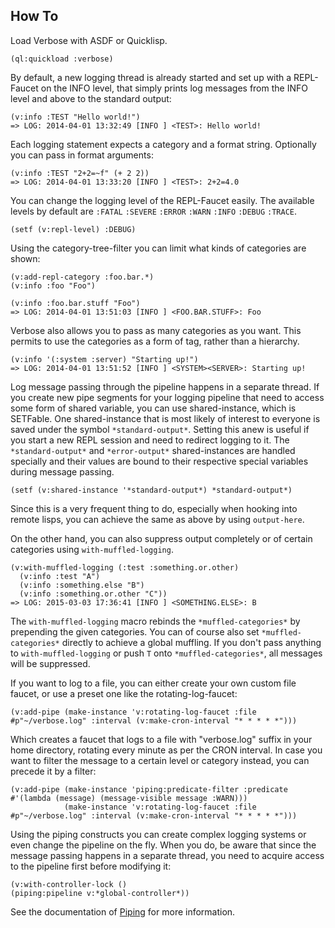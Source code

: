 ## How To
Load Verbose with ASDF or Quicklisp.

    (ql:quickload :verbose)

By default, a new logging thread is already started and set up with a REPL-Faucet on the INFO level, that simply prints log messages from the INFO level and above to the standard output:

    (v:info :TEST "Hello world!")
    => LOG: 2014-04-01 13:32:49 [INFO ] <TEST>: Hello world!

Each logging statement expects a category and a format string. Optionally you can pass in format arguments:

    (v:info :TEST "2+2=~f" (+ 2 2))
    => LOG: 2014-04-01 13:33:20 [INFO ] <TEST>: 2+2=4.0

You can change the logging level of the REPL-Faucet easily. The available levels by default are `:FATAL` `:SEVERE` `:ERROR` `:WARN` `:INFO` `:DEBUG` `:TRACE`.

    (setf (v:repl-level) :DEBUG)

Using the category-tree-filter you can limit what kinds of categories are shown:

    (v:add-repl-category :foo.bar.*)
    (v:info :foo "Foo")

    (v:info :foo.bar.stuff "Foo")
    => LOG: 2014-04-01 13:51:03 [INFO ] <FOO.BAR.STUFF>: Foo

Verbose also allows you to pass as many categories as you want. This permits to use the categories as a form of tag, rather than a hierarchy.

    (v:info '(:system :server) "Starting up!")
    => LOG: 2014-04-01 13:51:52 [INFO ] <SYSTEM><SERVER>: Starting up!

Log message passing through the pipeline happens in a separate thread. If you create new pipe segments for your logging pipeline that need to access some form of shared variable, you can use shared-instance, which is SETFable. One shared-instance that is most likely of interest to everyone is saved under the symbol `*standard-output*`. Setting this anew is useful if you start a new REPL session and need to redirect logging to it. The `*standard-output*` and `*error-output*` shared-instances are handled specially and their values are bound to their respective special variables during message passing.

    (setf (v:shared-instance '*standard-output*) *standard-output*)

Since this is a very frequent thing to do, especially when hooking into remote lisps, you can achieve the same as above by using `output-here`.

On the other hand, you can also suppress output completely or of certain categories using `with-muffled-logging`.

    (v:with-muffled-logging (:test :something.or.other)
      (v:info :test "A")
      (v:info :something.else "B")
      (v:info :something.or.other "C"))
    => LOG: 2015-03-03 17:36:41 [INFO ] <SOMETHING.ELSE>: B

The `with-muffled-logging` macro rebinds the `*muffled-categories*` by prepending the given categories. You can of course also set `*muffled-categories*` directly to achieve a global muffling. If you don't pass anything to `with-muffled-logging` or push `T` onto `*muffled-categories*`, all messages will be suppressed.

If you want to log to a file, you can either create your own custom file faucet, or use a preset one like the rotating-log-faucet:

    (v:add-pipe (make-instance 'v:rotating-log-faucet :file #p"~/verbose.log" :interval (v:make-cron-interval "* * * * *")))

Which creates a faucet that logs to a file with "verbose.log" suffix in your home directory, rotating every minute as per the CRON interval. In case you want to filter the message to a certain level or category instead, you can precede it by a filter:

    (v:add-pipe (make-instance 'piping:predicate-filter :predicate #'(lambda (message) (message-visible message :WARN)))
                (make-instance 'v:rotating-log-faucet :file #p"~/verbose.log" :interval (v:make-cron-interval "* * * * *")))

Using the piping constructs you can create complex logging systems or even change the pipeline on the fly. When you do, be aware that since the message passing happens in a separate thread, you need to acquire access to the pipeline first before modifying it:

    (v:with-controller-lock ()
    (piping:pipeline v:*global-controller*))

See the documentation of [Piping](http://shinmera.github.io/piping/) for more information.
